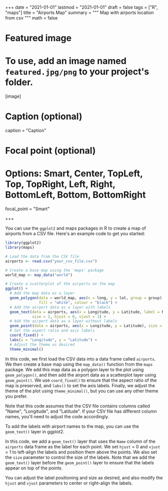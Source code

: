 +++
date = "2021-01-01"
lastmod = "2021-01-01"
draft = false
tags = ["R", "maps"]
title = "Airports Map"
summary = """
Map with airports location from csv
"""
math = false

# Featured image
# To use, add an image named `featured.jpg/png` to your project's folder. 
[image]
  # Caption (optional)
  caption = "Caption"
  
  # Focal point (optional)
  # Options: Smart, Center, TopLeft, Top, TopRight, Left, Right, BottomLeft, Bottom, BottomRight
  focal_point = "Smart"

+++

You can use the `ggplot2` and maps packages in R to create a map of airports from a CSV file. Here's an example code to get you started:

```r
library(ggplot2)
library(maps)

# Load the data from the CSV file
airports <- read.csv("your_csv_file.csv")

# Create a base map using the 'maps' package
world_map <- map_data("world")

# Create a scatterplot of the airports on the map
ggplot() +
  # Add the map data as a layer
  geom_polygon(data = world_map, aes(x = long, y = lat, group = group),
               fill = "white", colour = "black") +
  # Add the airport data as a layer with labels
  geom_text(data = airports, aes(x = Longitude, y = Latitude, label = Name),
            size = 2, hjust = 0, vjust = 1) +
  # Add the airport data as a layer without labels
  geom_point(data = airports, aes(x = Longitude, y = Latitude), size = 1) +
  # Set the aspect ratio and axis labels
  coord_fixed() +
  labs(x = "Longitude", y = "Latitude") +
  # Adjust the theme as desired
  theme_minimal()

```

In this code, we first load the CSV data into a data frame called `airports`. We then create a base map using the `map_data()` function from the `maps` package. We add this map data as a polygon layer to the plot using `geom_polygon()`, and then add the airport data as a scatterplot layer using `geom_point()`. We use `coord_fixed()` to ensure that the aspect ratio of the map is preserved, and `labs()` to set the axis labels. Finally, we adjust the theme of the plot using `theme_minimal()`, but you can use any other theme you prefer.

Note that this code assumes that the CSV file contains columns called "Name", "Longitude", and "Latitude". If your CSV file has different column names, you'll need to adjust the code accordingly.


To add the labels with airport names to the map, you can use the `geom_text()` layer in ggplot2.

In this code, we add a `geom_text()` layer that uses the `Name` column of the `airports` data frame as the label for each point. We set `hjust` = 0 and `vjust` = 1 to left-align the labels and position them above the points. We also set the `size` parameter to control the size of the labels. Note that we add the `geom_text()` layer before the `geom_point()` layer to ensure that the labels appear on top of the points.

You can adjust the label positioning and size as desired, and also modify the `hjust` and `vjust` parameters to center or right-align the labels.
